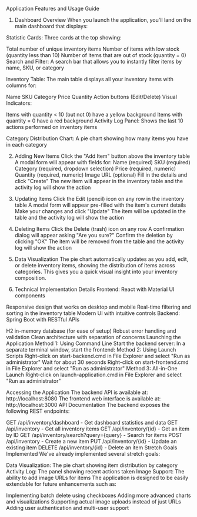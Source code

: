 


Application Features and Usage Guide
1. Dashboard Overview
When you launch the application, you'll land on the main dashboard that displays:

Statistic Cards: Three cards at the top showing:

Total number of unique inventory items
Number of items with low stock (quantity less than 10)
Number of items that are out of stock (quantity = 0)
Search and Filter: A search bar that allows you to instantly filter items by name, SKU, or category

Inventory Table: The main table displays all your inventory items with columns for:

Name
SKU
Category
Price
Quantity
Action buttons (Edit/Delete)
Visual Indicators:

Items with quantity < 10 (but not 0) have a yellow background
Items with quantity = 0 have a red background
Activity Log Panel: Shows the last 10 actions performed on inventory items

Category Distribution Chart: A pie chart showing how many items you have in each category

2. Adding New Items
Click the "Add Item" button above the inventory table
A modal form will appear with fields for:
Name (required)
SKU (required)
Category (required, dropdown selection)
Price (required, numeric)
Quantity (required, numeric)
Image URL (optional)
Fill in the details and click "Create"
The new item will appear in the inventory table and the activity log will show the action
3. Updating Items
Click the Edit (pencil) icon on any row in the inventory table
A modal form will appear pre-filled with the item's current details
Make your changes and click "Update"
The item will be updated in the table and the activity log will show the action
4. Deleting Items
Click the Delete (trash) icon on any row
A confirmation dialog will appear asking "Are you sure?"
Confirm the deletion by clicking "OK"
The item will be removed from the table and the activity log will show the action
5. Data Visualization
The pie chart automatically updates as you add, edit, or delete inventory items, showing the distribution of items across categories. This gives you a quick visual insight into your inventory composition.

6. Technical Implementation Details
Frontend: React with Material UI components

Responsive design that works on desktop and mobile
Real-time filtering and sorting in the inventory table
Modern UI with intuitive controls
Backend: Spring Boot with RESTful APIs

H2 in-memory database (for ease of setup)
Robust error handling and validation
Clean architecture with separation of concerns
Launching the Application
Method 1: Using Command Line
Start the backend server:
In a separate terminal window, start the frontend:
Method 2: Using Launch Scripts
Right-click on start-backend.cmd in File Explorer and select "Run as administrator"
Wait for about 30 seconds
Right-click on start-frontend.cmd in File Explorer and select "Run as administrator"
Method 3: All-in-One Launch
Right-click on launch-application.cmd in File Explorer and select "Run as administrator"

Accessing the Application
The backend API is available at: http://localhost:8080
The frontend web interface is available at: http://localhost:3000
API Documentation
The backend exposes the following REST endpoints:

GET /api/inventory/dashboard - Get dashboard statistics and data
GET /api/inventory - Get all inventory items
GET /api/inventory/{id} - Get an item by ID
GET /api/inventory/search?query={query} - Search for items
POST /api/inventory - Create a new item
PUT /api/inventory/{id} - Update an existing item
DELETE /api/inventory/{id} - Delete an item
Stretch Goals Implemented
We've already implemented several stretch goals:

Data Visualization: The pie chart showing item distribution by category
Activity Log: The panel showing recent actions taken
Image Support: The ability to add image URLs for items
The application is designed to be easily extendable for future enhancements such as:

Implementing batch delete using checkboxes
Adding more advanced charts and visualizations
Supporting actual image uploads instead of just URLs
Adding user authentication and multi-user support